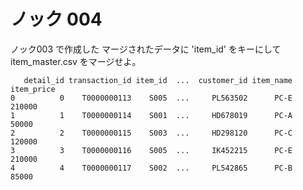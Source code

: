 # ノック 004

ノック003 で作成した マージされたデータに 'item_id' をキーにして item_master.csv をマージせよ。

```
   detail_id transaction_id item_id  ...  customer_id item_name item_price
0          0    T0000000113    S005  ...     PL563502      PC-E     210000
1          1    T0000000114    S001  ...     HD678019      PC-A      50000
2          2    T0000000115    S003  ...     HD298120      PC-C     120000
3          3    T0000000116    S005  ...     IK452215      PC-E     210000
4          4    T0000000117    S002  ...     PL542865      PC-B      85000
```


